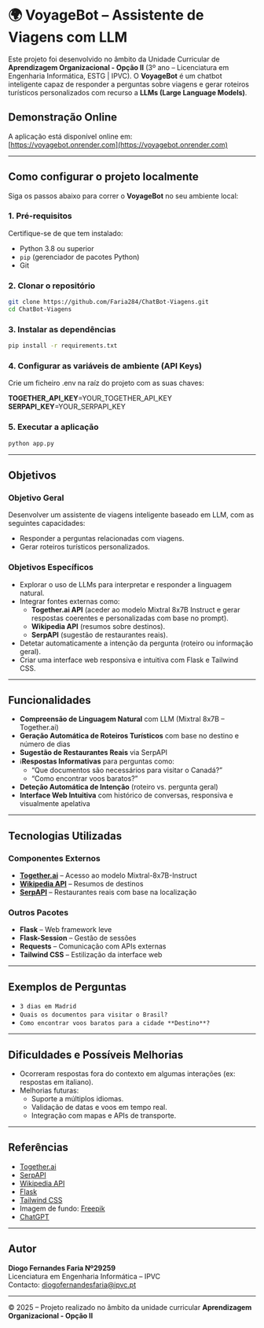 # 🌍 VoyageBot – Assistente de Viagens com LLM

Este projeto foi desenvolvido no âmbito da Unidade Curricular de **Aprendizagem Organizacional - Opção II** (3º ano – Licenciatura em Engenharia Informática, ESTG | IPVC). O **VoyageBot** é um chatbot inteligente capaz de responder a perguntas sobre viagens e gerar roteiros turísticos personalizados com recurso a **LLMs (Large Language Models)**.

## Demonstração Online
A aplicação está disponível online em:  
[https://voyagebot.onrender.com](https://voyagebot.onrender.com)

---

## Como configurar o projeto localmente

Siga os passos abaixo para correr o **VoyageBot** no seu ambiente local:

### 1. Pré-requisitos

Certifique-se de que tem instalado:

- Python 3.8 ou superior
- `pip` (gerenciador de pacotes Python)
- Git

### 2. Clonar o repositório

```bash
git clone https://github.com/Faria284/ChatBot-Viagens.git
cd ChatBot-Viagens
```

### 3. Instalar as dependências

```bash
pip install -r requirements.txt
```

### 4. Configurar as variáveis de ambiente (API Keys)

Crie um ficheiro .env na raíz do projeto com as suas chaves:

**TOGETHER_API_KEY**=YOUR_TOGETHER_API_KEY
**SERPAPI_KEY**=YOUR_SERPAPI_KEY

### 5. Executar a aplicação

```bash
python app.py
```

---

## Objetivos

### Objetivo Geral
Desenvolver um assistente de viagens inteligente baseado em LLM, com as seguintes capacidades:
- Responder a perguntas relacionadas com viagens.
- Gerar roteiros turísticos personalizados.

### Objetivos Específicos
- Explorar o uso de LLMs para interpretar e responder a linguagem natural.
- Integrar fontes externas como:
  - **Together.ai API** (aceder ao modelo Mixtral 8x7B Instruct e gerar respostas coerentes e personalizadas com base no prompt).
  - **Wikipedia API** (resumos sobre destinos).
  - **SerpAPI** (sugestão de restaurantes reais).
- Detetar automaticamente a intenção da pergunta (roteiro ou informação geral).
- Criar uma interface web responsiva e intuitiva com Flask e Tailwind CSS.

---

## Funcionalidades

- **Compreensão de Linguagem Natural** com LLM (Mixtral 8x7B – Together.ai)
- **Geração Automática de Roteiros Turísticos** com base no destino e número de dias
- **Sugestão de Restaurantes Reais** via SerpAPI
- ℹ**Respostas Informativas** para perguntas como:
  - “Que documentos são necessários para visitar o Canadá?”
  - “Como encontrar voos baratos?”
- **Deteção Automática de Intenção** (roteiro vs. pergunta geral)
- **Interface Web Intuitiva** com histórico de conversas, responsiva e visualmente apelativa

---

## Tecnologias Utilizadas

### Componentes Externos
- **[Together.ai](https://www.together.ai/)** – Acesso ao modelo Mixtral-8x7B-Instruct
- **[Wikipedia API](https://pypi.org/project/wikipedia/)** – Resumos de destinos
- **[SerpAPI](https://serpapi.com/)** – Restaurantes reais com base na localização

### Outros Pacotes
- **Flask** – Web framework leve
- **Flask-Session** – Gestão de sessões
- **Requests** – Comunicação com APIs externas
- **Tailwind CSS** – Estilização da interface web

---

## Exemplos de Perguntas
- `3 dias em Madrid`
- `Quais os documentos para visitar o Brasil?`
- `Como encontrar voos baratos para a cidade **Destino**?`

---

## Dificuldades e Possíveis Melhorias
- Ocorreram respostas fora do contexto em algumas interações (ex: respostas em italiano).
- Melhorias futuras:
  - Suporte a múltiplos idiomas.
  - Validação de datas e voos em tempo real.
  - Integração com mapas e APIs de transporte.

---

## Referências

- [Together.ai](https://www.together.ai/)
- [SerpAPI](https://serpapi.com/)
- [Wikipedia API](https://pypi.org/project/wikipedia/)
- [Flask](https://flask.palletsprojects.com)
- [Tailwind CSS](https://tailwindcss.com/)
- Imagem de fundo: [Freepik](https://img.freepik.com/fotos-premium/aviao-no-ceu-ao-por-do-sol_670147-10325.jpg)
- [ChatGPT](https://chatgpt.com)

---

## Autor

**Diogo Fernandes Faria Nº29259**  
Licenciatura em Engenharia Informática – IPVC  
Contacto: diogofernandesfaria@ipvc.pt  

---

© 2025 – Projeto realizado no âmbito da unidade curricular **Aprendizagem Organizacional - Opção II**
